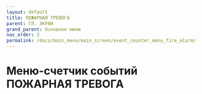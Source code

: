 ```yaml
---
layout: default
title: ПОЖАРНАЯ ТРЕВОГА
parent: ГЛ. ЭКРАН
grand_parent: Основное меню
nav_order: 2
permalink: /docs/main_menu/main_screen/event_counter_menu_fire_alarm/
---
```


# Меню-счетчик событий ПОЖАРНАЯ ТРЕВОГА
